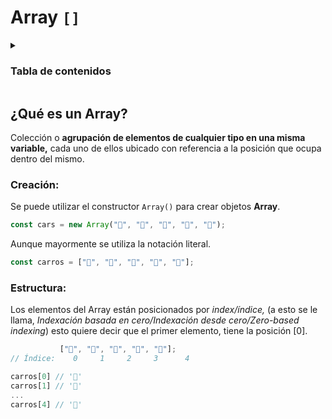 # Array `[]`

<details align="left">
  <summary>
    <h3>Tabla de contenidos</h3>
  </summary>

<ul>
  <li><a href="#qué-es-un-array">Descripción</a></li>
  <li><a href="./metodos">Métodos</a></li>
</ul>
</details>

## ¿Qué es un Array?

Colección o **agrupación de elementos de cualquier tipo en una misma variable,** cada uno de ellos ubicado con referencia a la posición que ocupa dentro del mismo.

### Creación:

Se puede utilizar el constructor `Array()` para crear objetos **Array**.

```js
const cars = new Array("🚗", "🚓", "🚕", "🚐", "🚛");
```

Aunque mayormente se utiliza la notación literal.

```js
const carros = ["🚗", "🚓", "🚕", "🚐", "🚛"];
```

### Estructura:

Los elementos del Array están posicionados por _index/índice,_ (a esto se le llama, _Indexación basada en cero/Indexación desde cero/Zero-based indexing_) esto quiere decir que el primer elemento, tiene la posición [0].

```js
           ["🚗", "🚓", "🚕", "🚐", "🚛"];
// Índice:    0     1     2     3      4

carros[0] // '🚗'
carros[1] // '🚓'
...
carros[4] // '🚛'
```
